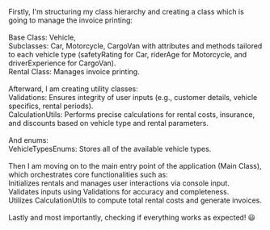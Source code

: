 Firstly, I'm structuring my class hierarchy and creating a class which is going to manage the invoice printing:<br>
<br>
Base Class: Vehicle,<br>
Subclasses: Car, Motorcycle, CargoVan with attributes and methods tailored to each vehicle type (safetyRating for Car, riderAge for Motorcycle, and driverExperience for CargoVan).<br>
Rental Class: Manages invoice printing.<br>
<br>
Afterward, I am creating utility classes:<br>
Validations: Ensures integrity of user inputs (e.g., customer details, vehicle specifics, rental periods).<br>
CalculationUtils: Performs precise calculations for rental costs, insurance, and discounts based on vehicle type and rental parameters.<br>
<br>
And enums:<br>
VehicleTypesEnums: Stores all of the available vehicle types.<br>
<br>
Then I am moving on to the main entry point of the application (Main Class), which orchestrates core functionalities such as:<br>
Initializes rentals and manages user interactions via console input.<br>
Validates inputs using Validations for accuracy and completeness.<br>
Utilizes CalculationUtils to compute total rental costs and generate invoices.<br>
<br>
Lastly and most importantly, checking if everything works as expected! 😃
